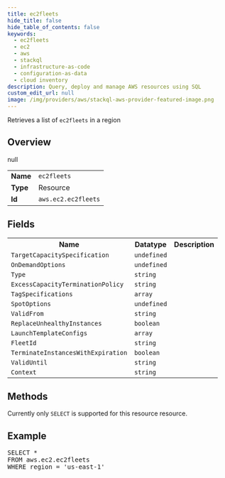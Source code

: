 ```yaml
---
title: ec2fleets
hide_title: false
hide_table_of_contents: false
keywords:
  - ec2fleets
  - ec2
  - aws
  - stackql
  - infrastructure-as-code
  - configuration-as-data
  - cloud inventory
description: Query, deploy and manage AWS resources using SQL
custom_edit_url: null
image: /img/providers/aws/stackql-aws-provider-featured-image.png
---
```

Retrieves a list of <code>ec2fleets</code> in a region

## Overview
<table><tbody>
<tr><td><b>Name</b></td><td><code>ec2fleets</code></td></tr>
<tr><td><b>Type</b></td><td>Resource</td></tr>
null
<tr><td><b>Id</b></td><td><code>aws.ec2.ec2fleets</code></td></tr>
</tbody></table>

## Fields
<table><tbody>
<tr><th>Name</th><th>Datatype</th><th>Description</th></tr>
<tr><td><code>TargetCapacitySpecification</code></td><td><code>undefined</code></td><td></td></tr><tr><td><code>OnDemandOptions</code></td><td><code>undefined</code></td><td></td></tr><tr><td><code>Type</code></td><td><code>string</code></td><td></td></tr><tr><td><code>ExcessCapacityTerminationPolicy</code></td><td><code>string</code></td><td></td></tr><tr><td><code>TagSpecifications</code></td><td><code>array</code></td><td></td></tr><tr><td><code>SpotOptions</code></td><td><code>undefined</code></td><td></td></tr><tr><td><code>ValidFrom</code></td><td><code>string</code></td><td></td></tr><tr><td><code>ReplaceUnhealthyInstances</code></td><td><code>boolean</code></td><td></td></tr><tr><td><code>LaunchTemplateConfigs</code></td><td><code>array</code></td><td></td></tr><tr><td><code>FleetId</code></td><td><code>string</code></td><td></td></tr><tr><td><code>TerminateInstancesWithExpiration</code></td><td><code>boolean</code></td><td></td></tr><tr><td><code>ValidUntil</code></td><td><code>string</code></td><td></td></tr><tr><td><code>Context</code></td><td><code>string</code></td><td></td></tr>
</tbody></table>

## Methods
Currently only <code>SELECT</code> is supported for this resource resource.

## Example
<pre>
SELECT * 
FROM aws.ec2.ec2fleets
WHERE region = 'us-east-1'
</pre>
